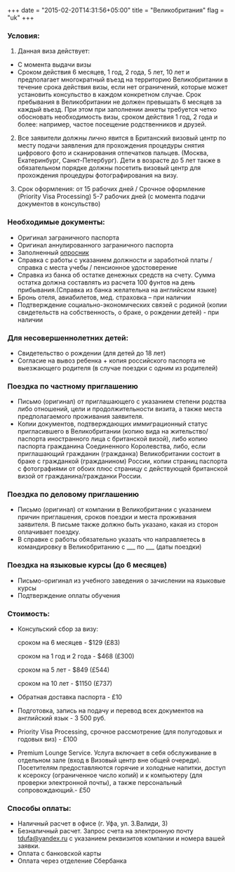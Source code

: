 +++
date = "2015-02-20T14:31:56+05:00"
title = "Великобритания"
flag = "uk"
+++

### Условия:

1. Данная виза действует:

* C момента выдачи визы
* Cроком действия 6 месяцев, 1 год, 2 года, 5 лет, 10 лет и предполагает многократный въезд на территорию Великобритании в течение срока действия визы, если нет ограничений, которые может установить консульство в каждом конкретном случае. Срок пребывания в Великобритании не должен превышать 6 месяцев за каждый въезд. При этом при заполнении анкеты требуется четко обосновать необходимость визы, сроком действия 1 год, 2 года и более: например, частое посещение родственников и друзей.

2. Все заявители должны лично явится в Британский визовый центр по месту подачи заявления для прохождения процедуры снятия цифрового фото и сканирования отпечатков пальцев. (Москва, Екатеринбург, Санкт-Петербург). Дети в возрасте до 5 лет также в обязательном порядке должны посетить визовый центр для прохождения процедуры фотографирования на визу.

3. Срок оформления: от 15 рабочих дней / Срочное оформление (Priority Visa Processing) 5-7 рабочих дней (с момента подачи документов в консульство)

### Необходимые документы:

* Оригинал заграничного паспорта
* Оригинал аннулированного заграничного паспорта
* Заполненный [опросник](/forms/uk.doc)
* Справка с работы с указанием должности и заработной платы /справка с места учебы / пенсионное удостоверение
* Справка из банка об остатке денежных средств на счету. Сумма остатка должна составлять из расчета 100 фунтов на день прибывания.(Справка из банка желательна на английском языке)
* Бронь отеля, авиабилетов, мед. страховка – при наличии
* Подтверждение социально-экономических связей с родиной (копии свидетельств на собственность, о браке, о рождении детей) - при наличии

### Для несовершеннолетних детей:

* Свидетельство о рождении (для детей до 18 лет)
* Согласие на вывоз ребенка + копия российского паспорта не выезжающего родителя (в случае поездки с одним из родителей)


### Поездка по частному приглашению

* Письмо (оригинал) от приглашающего с указанием степени родства либо отношений, цели и продолжительности визита, а также места предполагаемого проживания заявителя.
* Копии документов, подтверждающих иммиграционный статус пригласившего в Великобритании (копию вида на жительство/ паспорта иностранного лица с британской визой), либо копию паспорта гражданина Соединенного Королевства, либо, если приглашающий гражданин (гражданка) Великобритании состоит в браке с гражданкой (гражданином) России, копии страниц паспорта с фотографиями от обоих плюс страницу с действующей британской визой от гражданина/гражданки России.


### Поездка по деловому приглашению

* Письмо (оригинал) от компании в Великобритании с указанием причин приглашения, сроков поездки и места проживания заявителя. В письме также должно быть указано, какая из сторон оплачивает поездку.
* В справке с работы обязательно указать что направляетесь в командировку в Великобританию с ___ по ___ (даты поездки)


### Поездка на языковые курсы (до 6 месяцев)

* Письмо-оригинал из учебного заведения о зачислении на языковые курсы
* Подтверждение оплаты обучения


### Стоимость:

* Консульский сбор за визу:

  сроком на 6 месяцев - $129 (£83)

  сроком на 1 год и 2 года - $468 (£300)

  сроком на 5 лет - $849 (£544)

  сроком на 10 лет - $1150 (£737)
  
* Обратная доставка паспорта - £10

* Подготовка, запись на подачу и перевод всех документов на английский язык - 3 500 руб.

* Priority Visa Processing, срочное рассмотрение (для полугодовых и годовых виз) - £100
 
* Premium Lounge Service. Услуга включает в себя обслуживание в отдельном зале (вход в Визовый центр вне общей очереди). Посетителям предоставляются горячие и холодные напитки, доступ к ксероксу (ограниченное число копий) и к компьютеру (для проверки электронной почты), а также персональный сопровождающий.- £50

### Способы оплаты:


* Наличный расчет в офисе (г. Уфа, ул. З.Валиди, 3)
* Безналичный расчет. Запрос счета на электронную почту  [tdufa@yandex.ru](mailto:tdufa@yandex.ru) с указанием реквизитов компании и номера вашей заявки.
* Оплата с банковской карты
* Оплата через отделение Сбербанка
